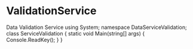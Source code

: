 # ValidationService
Data Validation Service
using System;
namespace DataServiceValidation;
class ServiceValidation
{
static void Main(string[] args)
 {
     Console.ReadKey();
 }
}
